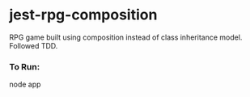 # jest-rpg-composition
RPG game built using composition instead of class inheritance model. Followed TDD.

### To Run: 
node app
